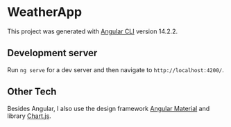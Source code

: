 # WeatherApp

This project was generated with [Angular CLI](https://github.com/angular/angular-cli) version 14.2.2.

## Development server

Run `ng serve` for a dev server and then navigate to `http://localhost:4200/`.

## Other Tech

Besides Angular, I also use the design framework [Angular Material](https://material.angularjs.org/latest/) and 
library [Chart.js](https://www.chartjs.org/).
